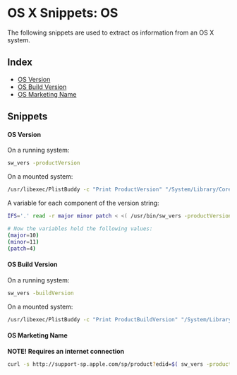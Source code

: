 # OS X Snippets: OS 

The following snippets are used to extract os information from an OS X system.

## Index

* [OS Version](https://github.com/erikberglund/Scripts/blob/master/snippets/osx_os.md#os-version)
* [OS Build Version](https://github.com/erikberglund/Scripts/blob/master/snippets/osx_os.md#os-build-version)
* [OS Marketing Name](https://github.com/erikberglund/Scripts/blob/master/snippets/osx_os.md#os-marketing-name)

## Snippets

#### OS Version

On a running system:

```bash
sw_vers -productVersion
```

On a mounted system:

```bash
/usr/libexec/PlistBuddy -c "Print ProductVersion" "/System/Library/CoreServices/SystemVersion.plist"
```

A variable for each component of the version string:

```bash
IFS='.' read -r major minor patch < <( /usr/bin/sw_vers -productVersion )

# Now the variables hold the following values:
(major=10)
(minor=11)
(patch=4)
```

#### OS Build Version

On a running system:

```bash
sw_vers -buildVersion
```

On a mounted system:

```bash
/usr/libexec/PlistBuddy -c "Print ProductBuildVersion" "/System/Library/CoreServices/SystemVersion.plist"
```

#### OS Marketing Name

**NOTE! Requires an internet connection**

```bash
curl -s http://support-sp.apple.com/sp/product?edid=$( sw_vers -productVersion ) | xpath '/root/configCode/text()' 2>/dev/null
```